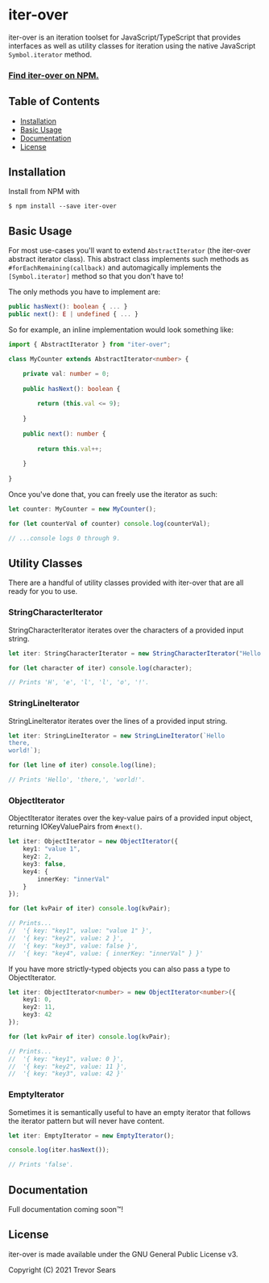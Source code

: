 # iter-over
iter-over is an iteration toolset for JavaScript/TypeScript that provides interfaces as well as utility classes for
iteration using the native JavaScript `Symbol.iterator` method.

### [Find iter-over on NPM.](https://www.npmjs.com/package/iter-over)

## Table of Contents

- [Installation](#installation)
- [Basic Usage](#basic-usage)
- [Documentation](#documentation)
- [License](#license)

## Installation
Install from NPM with
```
$ npm install --save iter-over
```

## Basic Usage
For most use-cases you'll want to extend `AbstractIterator` (the iter-over abstract iterator class). This abstract class
implements such methods as `#forEachRemaining(callback)` and automagically implements the `[Symbol.iterator]` method so
that you don't have to!

The only methods you have to implement are:

```typescript
public hasNext(): boolean { ... }
public next(): E | undefined { ... }
```

So for example, an inline implementation would look something like:

```typescript
import { AbstractIterator } from "iter-over";

class MyCounter extends AbstractIterator<number> {

	private val: number = 0;
	
	public hasNext(): boolean {
		
		return (this.val <= 9);
		
	}
	
	public next(): number {
		
		return this.val++;
		
	}
	
}
```

Once you've done that, you can freely use the iterator as such:

```typescript
let counter: MyCounter = new MyCounter();

for (let counterVal of counter) console.log(counterVal);

// ...console logs 0 through 9.
```

## Utility Classes
There are a handful of utility classes provided with iter-over that are all ready for you to use.

### StringCharacterIterator
StringCharacterIterator iterates over the characters of a provided input string.

```typescript
let iter: StringCharacterIterator = new StringCharacterIterator("Hello!");

for (let character of iter) console.log(character);

// Prints 'H', 'e', 'l', 'l', 'o', '!'.
```

### StringLineIterator
StringLineIterator iterates over the lines of a provided input string.

```typescript
let iter: StringLineIterator = new StringLineIterator(`Hello
there,
world!`);

for (let line of iter) console.log(line);

// Prints 'Hello', 'there,', 'world!'.
```

### ObjectIterator
ObjectIterator iterates over the key-value pairs of a provided input object, returning IOKeyValuePairs from `#next()`.

```typescript
let iter: ObjectIterator = new ObjectIterator({
	key1: "value 1",
	key2: 2,
	key3: false,
	key4: {
		innerKey: "innerVal"
	}
});

for (let kvPair of iter) console.log(kvPair);

// Prints...
//	'{ key: "key1", value: "value 1" }',
//	'{ key: "key2", value: 2 }',
//	'{ key: "key3", value: false }',
//	'{ key: "key4", value: { innerKey: "innerVal" } }'
```

If you have more strictly-typed objects you can also pass a type to ObjectIterator.

```typescript
let iter: ObjectIterator<number> = new ObjectIterator<number>({
	key1: 0,
	key2: 11,
	key3: 42
});

for (let kvPair of iter) console.log(kvPair);

// Prints...
//	'{ key: "key1", value: 0 }',
//	'{ key: "key2", value: 11 }',
//	'{ key: "key3", value: 42 }'
```

### EmptyIterator
Sometimes it is semantically useful to have an empty iterator that follows the iterator pattern but will never have
content.

```typescript
let iter: EmptyIterator = new EmptyIterator();

console.log(iter.hasNext());

// Prints 'false'.
```
## Documentation
Full documentation coming soon™!

## License
iter-over is made available under the GNU General Public License v3.

Copyright (C) 2021 Trevor Sears
